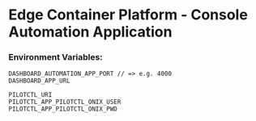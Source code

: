 # Edge Container Platform - Console Automation Application

### Environment Variables:
```
DASHBOARD_AUTOMATION_APP_PORT // => e.g. 4000
DASHBOARD_APP_URL

PILOTCTL_URI
PILOTCTL_APP_PILOTCTL_ONIX_USER
PILOTCTL_APP_PILOTCTL_ONIX_PWD
```